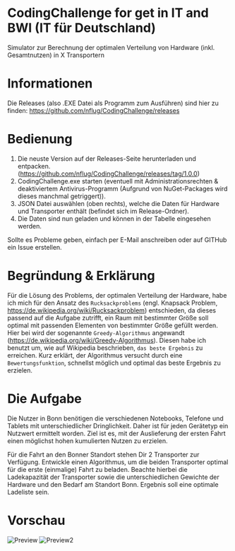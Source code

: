 # CodingChallenge for get in IT and BWI (IT für Deutschland)
 Simulator zur Berechnung der optimalen Verteilung von Hardware (inkl. Gesamtnutzen) in X Transportern
 
# Informationen
 Die Releases (also .EXE Datei als Programm zum Ausführen) sind hier zu finden: https://github.com/nflug/CodingChallenge/releases

# Bedienung
 1. Die neuste Version auf der Releases-Seite herunterladen und entpacken. (https://github.com/nflug/CodingChallenge/releases/tag/1.0.0)
 2. CodingChallenge.exe starten (eventuell mit Administrationsrechten & deaktiviertem Antivirus-Programm (Aufgrund von NuGet-Packages wird dieses manchmal getriggert)).
 2. JSON Datei auswählen (oben rechts), welche die Daten für Hardware und Transporter enthält (befindet sich im Release-Ordner).
 3. Die Daten sind nun geladen und können in der Tabelle eingesehen werden.
 
 Sollte es Probleme geben, einfach per E-Mail anschreiben oder auf GITHub ein Issue erstellen.

# Begründung & Erklärung
Für die Lösung des Problems, der optimalen Verteilung der Hardware, habe ich mich für den Ansatz des `Rucksackproblems` (engl. Knapsack Problem, https://de.wikipedia.org/wiki/Rucksackproblem) entschieden, da dieses passend auf die Aufgabe zutrifft, ein Raum mit bestimmter Größe soll optimal mit passenden Elementen von bestimmter Größe gefüllt werden. Hier bei wird der sogenannte `Greedy-Algorithmus` angewandt (https://de.wikipedia.org/wiki/Greedy-Algorithmus). Diesen habe ich benutzt um, wie auf Wikipedia beschrieben, `das beste Ergebnis` zu erreichen. Kurz erklärt, der Algorithmus versucht durch eine `Bewertungsfunktion`, schnellst möglich und optimal das beste Ergebnis zu erzielen.

# Die Aufgabe
 Die Nutzer in Bonn benötigen die verschiedenen Notebooks, Telefone und Tablets mit unterschiedlicher Dringlichkeit. Daher ist für jeden Gerätetyp ein Nutzwert ermittelt worden. Ziel ist es, mit der Auslieferung der ersten Fahrt einen möglichst hohen kumulierten Nutzen zu erzielen.

 Für die Fahrt an den Bonner Standort stehen Dir 2 Transporter zur Verfügung. Entwickle einen Algorithmus, um die beiden Transporter optimal für die erste (einmalige) Fahrt zu beladen. Beachte hierbei die Ladekapazität der Transporter sowie die unterschiedlichen Gewichte der Hardware und den Bedarf am Standort Bonn. Ergebnis soll eine optimale Ladeliste sein. 

# Vorschau
![Preview](https://chemicalmonkeys.de/Preview.png)
![Preview2](https://chemicalmonkeys.de/Preview2.png)

